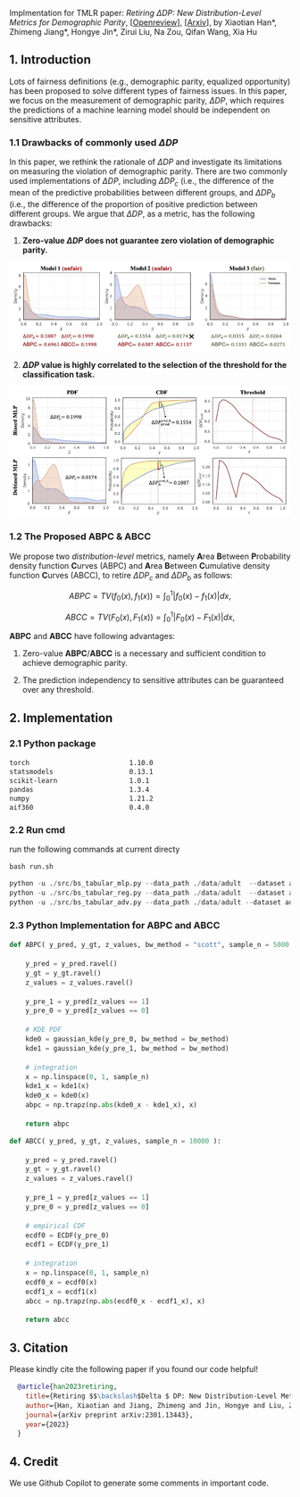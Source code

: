 Implmentation for TMLR paper: *Retiring ΔDP: New Distribution-Level Metrics for Demographic Parity*, [[Openreview](https://openreview.net/forum?id=LjDFIWWVVa)], [[Arxiv](https://arxiv.org/abs/2301.13443)], by Xiaotian Han*, Zhimeng Jiang*, Hongye Jin*, Zirui Liu, Na Zou, Qifan Wang, Xia Hu

## 1. Introduction

Lots of fairness definitions (e.g., demographic parity, equalized opportunity) has been proposed to solve different types of fairness issues. In this paper, we focus on the measurement of demographic parity, $\Delta DP$, which requires the predictions of a machine learning model should be independent on sensitive attributes.

### 1.1 Drawbacks of commonly used $\Delta DP$ 
In this paper, we rethink the rationale of $\Delta DP$ and investigate its limitations on measuring the violation of demographic parity. There are two commonly used implementations of $\Delta DP$, including $\Delta DP_c$ (i.e., the difference of the mean of the predictive probabilities between different groups, and $\Delta DP_b$ (i.e., the difference of the proportion of positive prediction between different groups. We argue that $\Delta DP$, as a metric, has the following drawbacks:
1. **Zero-value $\Delta DP$ does not guarantee zero violation of demographic parity.** 
<p align="center">
<img width="600" src="./figure/adult_pdf.jpg">


2. **$\Delta DP$ value is highly correlated to the selection of the threshold for the classification task.** 

<p align="center">
<img width="600" src="./figure/adult_pdf_cdf.jpg">



### 1.2 The Proposed **ABPC** & **ABCC**

We propose two *distribution-level* metrics, namely **A**rea **B**etween **P**robability density function **C**urves (ABPC) and **A**rea **B**etween **C**umulative density function **C**urves (ABCC), to retire $\Delta DP_{c}$ and $\Delta DP_{b}$ as follows: 
```math
    ABPC = TV(f_0(x), f_1(x)) = ∫_{0}^{1}|f_0(x) - f_1(x) | dx,
 ```

```math
    ABCC = TV(F_0(x), F_1(x)) = ∫_{0}^{1}|F_0(x) - F_1(x)| dx,
```
 **ABPC** and **ABCC** have following advantages:
 
 1. Zero-value  **ABPC**/**ABCC** is a necessary and sufficient condition to achieve demographic parity.
 
 2. The prediction independency to sensitive attributes can be guaranteed over any threshold. 



## 2. Implementation 


### 2.1 Python package
```
torch                         1.10.0
statsmodels                   0.13.1
scikit-learn                  1.0.1
pandas                        1.3.4
numpy                         1.21.2
aif360                        0.4.0
```

### 2.2 Run cmd 
run the following commands at current directy
```
bash run.sh
```

```python
python -u ./src/bs_tabular_mlp.py --data_path ./data/adult  --dataset adult --sensitive_attr sex --exp_name adult_mlp --batch_size 256 --epoch 10 --seed 31314
python -u ./src/bs_tabular_reg.py --data_path ./data/adult  --dataset adult --sensitive_attr sex --exp_name adult_reg --batch_size 256 --epoch 10 --seed 31314 --lam 1
python -u ./src/bs_tabular_adv.py --data_path ./data/adult --dataset adult --sensitive_attr sex --exp_name adult_adv --batch_size 256 --epoch 40 --seed 31314 --lam 170
```

### 2.3 Python Implementation for ABPC and ABCC
```python
def ABPC( y_pred, y_gt, z_values, bw_method = "scott", sample_n = 5000 ):

    y_pred = y_pred.ravel()
    y_gt = y_gt.ravel()
    z_values = z_values.ravel()

    y_pre_1 = y_pred[z_values == 1]
    y_pre_0 = y_pred[z_values == 0]

    # KDE PDF     
    kde0 = gaussian_kde(y_pre_0, bw_method = bw_method)
    kde1 = gaussian_kde(y_pre_1, bw_method = bw_method)

    # integration
    x = np.linspace(0, 1, sample_n)
    kde1_x = kde1(x)
    kde0_x = kde0(x)
    abpc = np.trapz(np.abs(kde0_x - kde1_x), x)

    return abpc

```

```python
def ABCC( y_pred, y_gt, z_values, sample_n = 10000 ):

    y_pred = y_pred.ravel()
    y_gt = y_gt.ravel()
    z_values = z_values.ravel()

    y_pre_1 = y_pred[z_values == 1]
    y_pre_0 = y_pred[z_values == 0]

    # empirical CDF 
    ecdf0 = ECDF(y_pre_0)
    ecdf1 = ECDF(y_pre_1)

    # integration
    x = np.linspace(0, 1, sample_n)
    ecdf0_x = ecdf0(x)
    ecdf1_x = ecdf1(x)
    abcc = np.trapz(np.abs(ecdf0_x - ecdf1_x), x)

    return abcc
```

## 3. Citation
Please kindly cite the following paper if you found our code helpful!
```bibtex
  @article{han2023retiring,
    title={Retiring $$\backslash$Delta $ DP: New Distribution-Level Metrics for Demographic Parity},
    author={Han, Xiaotian and Jiang, Zhimeng and Jin, Hongye and Liu, Zirui and Zou, Na and Wang, Qifan and Hu, Xia},
    journal={arXiv preprint arXiv:2301.13443},
    year={2023}
  }
```


## 4. Credit
We use Github Copilot to generate some comments in important code. 
